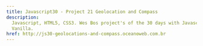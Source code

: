 ```yaml
---
title: Javascript30 - Project 21 Geolocation and Compass
description:
  Javascript, HTML5, CSS3. Wes Bos project's of the 30 days with Javascript
  Vanilla.
href: http://js30-geolocations-and-compass.oceanoweb.com.br
---
```


